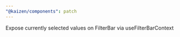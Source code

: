 ```yaml
---
"@kaizen/components": patch
---
```


Expose currently selected values on FilterBar via useFilterBarContext
